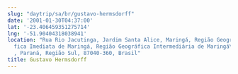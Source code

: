```yaml
---
slug: "daytrip/sa/br/gustavo-hermsdorff"
date: '2001-01-30T04:37:00'
lat: '-23.406459351275714'
lng: '-51.90404318038941'
location: "Rua Rio Jacutinga, Jardim Santa Alice, Maringá, Região Geográ\
  fica Imediata de Maringá, Região Geográfica Intermediária de Maringá\
  , Paraná, Região Sul, 87040-360, Brasil"
title: Gustavo Hermsdorff
---
```



